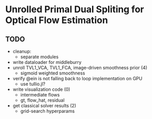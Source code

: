 # Unrolled Primal Dual Spliting for Optical Flow Estimation

## TODO
- cleanup:
	- separate modules
- write dataloader for middleburry
- unroll TVL1\_VCA, TVL1\_FCA, image-driven smoothness prior (4)
	- sigmoid weighted smoothness
- verify @ein is not falling back to loop implementation on GPU
	- use tullio.jl?
- write visualization code (0)
	- intermediate flows
	- gt, flow\_hat, residual
- get classical solver results (2)
	- grid-search hyperparams
